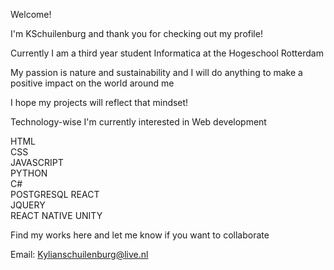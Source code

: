Welcome!

I'm KSchuilenburg and thank you for checking out my profile!

Currently I am a third year student Informatica at the Hogeschool Rotterdam

My passion is nature and sustainability and I will do anything to make a positive impact on the world around me

I hope my projects will reflect that mindset!

Technology-wise I'm currently interested in Web development

HTML                
CSS               
JAVASCRIPT                
PYTHON              
C#                
POSTGRESQL
REACT               
JQUERY            
REACT NATIVE
UNITY

Find my works here and let me know if you want to collaborate 

Email: Kylianschuilenburg@live.nl
